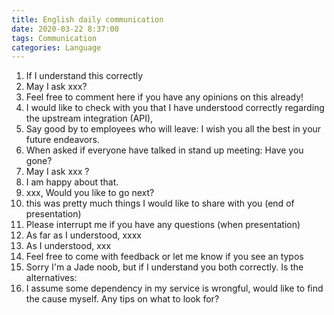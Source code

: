 ```yaml
---
title: English daily communication
date: 2020-03-22 8:37:00
tags: Communication
categories: Language
---
```


 1. If I understand this correctly
 2. May I ask xxx?
 3. Feel free to comment here if you have any opinions on this already!
 4. I would like to check with you that I have understood correctly regarding the upstream integration (API),
 5. Say good by to employees who will leave: I wish you all the best in your future endeavors. 
 6. When asked if everyone have talked in stand up meeting: Have you gone? 
 7. May I ask xxx ?
 8. I am happy about that.
 9. xxx, Would you like to go next?
 10. this was pretty much things I would like to share with you (end of presentation)
 11. Please interrupt me if you have any questions (when presentation)
 12. As far as I understood, xxxx
 13. As I understood, xxx
 14. Feel free to come with feedback or let me know if you see an typos
 15. Sorry I'm a Jade noob, but if I understand you both correctly. Is the alternatives:
 16. I assume some dependency in my service is wrongful, would like to find the cause myself. Any tips on what to look for?